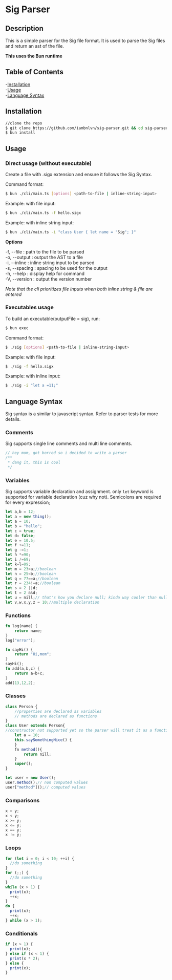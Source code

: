 # Sig Parser

## Description

This is a simple parser for the Sig file format. It is used to parse the Sig files and return an ast of the file.

**This uses the Bun runtime**

## Table of Contents

-[Installation](#installation) <br> -[Usage](#usage) <br> -[Language Syntax](#language-syntax) <br>

## Installation

```bash
//clone the repo
$ git clone https://github.com/iambnlvn/sig-parser.git && cd sig-parser
$ bun install
```

## Usage

### Direct usage (without executable)

Create a file with .sigx extension and ensure it follows the Sig Syntax.

Command format:

```bash
$ bun ./cli/main.ts [options] <path-to-file | inline-string-input>
```

Example: with file input:

```bash
$ bun ./cli/main.ts -f hello.sigx
```

Example: with inline string input:

```bash
$ bun ./cli/main.ts -i "class User { let name = "Sig"; }"
```

**Options**

-f, --file : path to the file to be parsed <br>
-o, --output : output the AST to a file <br>
-i, --inline : inline string input to be parsed <br>
-s, --spacing : spacing to be used for the output <br>
-h, --help : display help for command <br>
-V, --version : output the version number <br>

_Note that the cli prioritizes file inputs when both inline string & file are entered_

### Executables usage

To build an executable(outputFile = sig), run:

```bash
$ bun exec
```

Command format:

```bash
$ ./sig [options] <path-to-file | inline-string-input>
```

Example: with file input:

```bash
$ ./sig -f hello.sigx
```

Example: with inline input:

```bash
$ ./sig -i "let a =11;"
```

## Language Syntax

Sig syntax is a similar to javascript syntax.
Refer to parser tests for more details.

### Comments

Sig supports single line comments and multi line comments.

```javascript
// hey mom, got borred so i decided to write a parser
/**
 * dang it, this is cool
 */
```

### Variables

Sig supports variable declaration and assignment.
only `let` keyword is supported for variable declaration (cuz why not).
Semicolons are required for every expression;

```javascript
let a,b = 12;
let a = new thing();
let a = 10;
let b = "hello";
let c = true;
let d= false;
let e = 10.5;
let f +=11;
let g -=1;
let h *=90;
let i /=69;
let k=l=89;
let m = 23>a;//boolean
let n = 25<b;//boolean
let q = 77==a;//boolean
let r = 234!=a;//boolean
let s = 2 ||d;
let t = 2 &&d;
let u = nill;// that's how you declare null; kinda way cooler than null
let v,w,x,y,z = 10;//multiple declaration
```

### Functions

```rust
fn log(name) {
    return name;
}
log("error");

fn sayHi() {
    return "Hi,mom";
}
sayHi();
fn add(a,b,c) {
    return a+b+c;
}
add(13,12,2);

```

### Classes

```javascript
class Person {
    //properties are declared as variables
    // methods are declared as functions
}
class User extends Person{
//constructor not supported yet so the parser will treat it as a function
    let a = 10;
    this.saySomethingNice() {
    }
    fn method(){
        return nill;
    }
    super();
}

let user = new User();
user.method();// non computed values
user["method"]();// computed values
```

### Comparisons

```javascript
x > y;
x < y;
x >= y;
x <= y;
x == y;
x != y;
```

### Loops

```javascript
for (let i = 0; i < 10; ++i) {
  //do something
}
for (;;) {
  //do something
}
while (x > 1) {
  print(x);
  ++x;
}
do {
  print(x);
  ++x;
} while (x > 1);
```

### Conditionals

```javascript
if (x > 1) {
  print(x);
} else if (x < 1) {
  print(x * 2);
} else {
  print(x);
}
```
